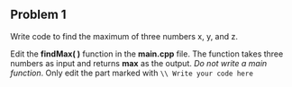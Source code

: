 ## Problem 1
Write code to find the maximum of three numbers x, y, and z.

Edit the **findMax( )** function in the **main.cpp** file. The function takes three numbers as input and returns **max** as the output. *Do not write a main function*.
Only edit the part marked with `\\ Write your code here`